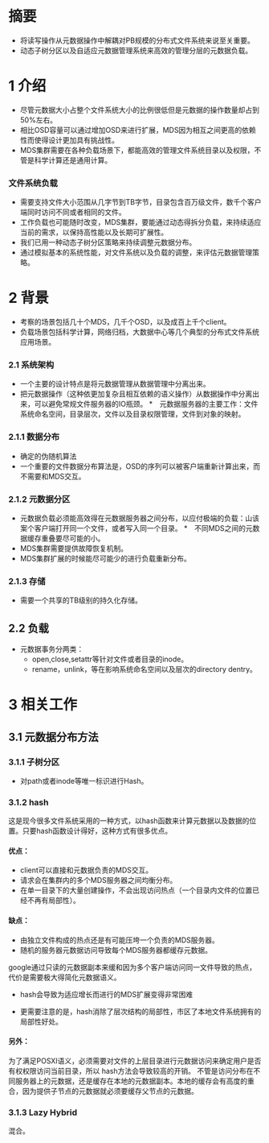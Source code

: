 # 摘要

* 将读写操作从元数据操作中解耦对PB规模的分布式文件系统来说至关重要。
* 动态子树分区以及自适应元数据管理系统来高效的管理分层的元数据负载。

# 1 介绍

* 尽管元数据大小占整个文件系统大小的比例很低但是元数据的操作数量却占到50%左右。
* 相比OSD容量可以通过增加OSD来进行扩展，MDS因为相互之间更高的依赖性而使得设计更加具有挑战性。
* MDS集群需要在各种负载场景下，都能高效的管理文件系统目录以及权限，不管是科学计算还是通用计算。

### 文件系统负载

* 需要支持文件大小范围从几字节到TB字节，目录包含百万级文件，数千个客户端同时访问不同或者相同的文件。
* 工作负载也可能随时改变，MDS集群，要能通过动态得拆分负载，来持续适应当前的需求，以保持高性能以及长期可扩展性。
* 我们已用一种动态子树分区策略来持续调整元数据分布。
* 通过模拟基本的系统性能，对文件系统以及负载的调整，来评估元数据管理策略。

# 2 背景

* 考察的场景包括几十个MDS，几千个OSD，以及成百上千个client。
* 负载场景包括科学计算，网络归档，大数据中心等几个典型的分布式文件系统应用场景。

### 2.1 系统架构

* 一个主要的设计特点是将元数据管理从数据管理中分离出来。
* 把元数据操作（这种依更加复杂且相互依赖的语义操作）从数据操作中分离出来，可以避免常规文件服务器的IO瓶颈。
*　元数据服务器的主要工作：文件系统命名空间，目录层次，文件以及目录权限管理，文件到对象的映射。

### 2.1.1 数据分布

* 确定的伪随机算法
* 一个重要的文件数据分布算法是，OSD的序列可以被客户端重新计算出来，而不需要和MDS交互。

### 2.1.2  元数据分区

* 元数据负载必须能高效得在元数据服务器之间分布，以应付极端的负载：山该案个客户端打开同一个文件，或者写入同一个目录。
*　不同MDS之间的元数据缓存重叠要尽可能的小。
* MDS集群需要提供故障恢复机制。
* MDS集群扩展的时候能尽可能少的进行负载重新分布。

### 2.1.3 存储

* 需要一个共享的TB级别的持久化存储。

## 2.2 负载

* 元数据事务分两类：
  * open,close,setattr等针对文件或者目录的inode。
  * rename，unlink，等在影响系统命名空间以及层次的directory dentry。
 
 # 3 相关工作
 
 ## 3.1 元数据分布方法
 
 ### 3.1.1 子树分区
 
 * 对path或者inode等唯一标识进行Hash。
 
 ### 3.1.2 hash
 
 这是现今很多文件系统采用的一种方式，以hash函数来计算元数据以及数据的位置。只要hash函数设计得好，这种方式有很多优点。
 
#### 优点：
 
 * client可以直接和元数据负责的MDS交互。
 * 请求会在集群内的多个MDS服务器之间均衡分布。
 * 在单一目录下的大量创建操作，不会出现访问热点（一个目录内文件的位置已经不再有局部性）。
  
 #### 缺点：
 
 * 由独立文件构成的热点还是有可能压垮一个负责的MDS服务器。
 * 随机的服务器元数据访问导致每个MDS服务器都缓存元数据。
 
 google通过只读的元数据副本来缓和因为多个客户端访问同一文件导致的热点，代价是需要极大得简化元数据语义。
 
 * hash会导致为适应增长而进行的MDS扩展变得非常困难
 
 * 更需要注意的是，hash消除了层次结构的局部性，市区了本地文件系统拥有的局部性好处。
 
 #### 另外：
 
 为了满足POSXI语义，必须需要对文件的上层目录进行元数据访问来确定用户是否有权权限访问当前目录，所以 hash方法会导致较高的开销。
 不管是访问分布在不同服务器上的元数据，还是缓存在本地的元数据副本。本地的缓存会有高度的重合，因为提供子节点的元数据就必须要缓存父节点的元数据。
 
 
 ### 3.1.3 Lazy Hybrid
 
 混合。
 
 
  

